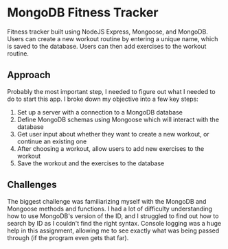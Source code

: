 # MongoDB Fitness Tracker
Fitness tracker built using NodeJS Express, Mongoose, and MongoDB. Users can create a new workout routine by entering a unique name, which is saved to the database. Users can then add exercises to the workout routine.

## Approach
Probably the most important step, I needed to figure out what I needed to do to start this app. I broke down my objective into a few key steps:
1. Set up a server with a connection to a MongoDB database
2. Define MongoDB schemas using Mongoose which will interact with the database
3. Get user input about whether they want to create a new workout, or continue an existing one
4. After choosing a workout, allow users to add new exercises to the workout
5. Save the workout and the exercises to the database

## Challenges
The biggest challenge was familiarizing myself with the MongoDB and Mongoose methods and functions. I had a lot of difficulty understanding how to use MongoDB's version of the ID, and I struggled to find out how to search by ID as I couldn't find the right syntax. Console logging was a huge help in this assignment, allowing me to see exactly what was being passed through (if the program even gets that far).